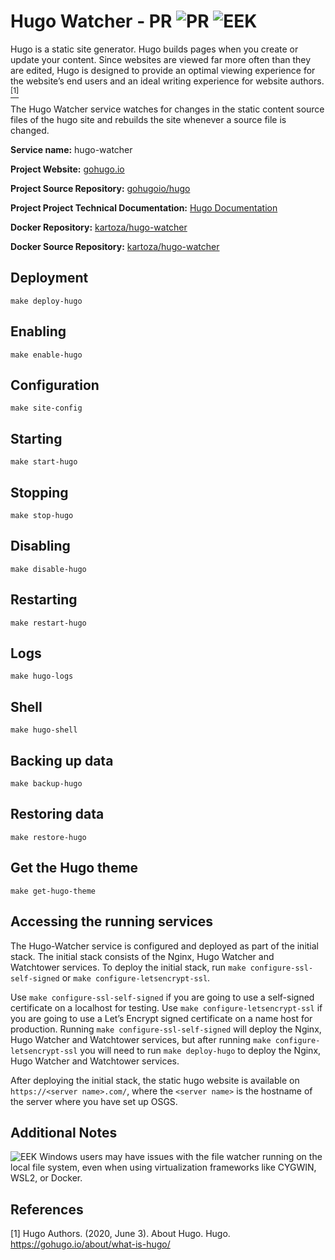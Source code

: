 # Hugo Watcher - PR ![PR](https://img.shields.io/badge/pr-green?style=for-the-badge) ![EEK](https://img.shields.io/badge/eek-F9E79F?style=for-the-badge)

Hugo is a static site generator. Hugo builds pages when you create or update your content. Since websites are viewed far more often than they are edited, Hugo is designed to provide an optimal viewing experience for the website’s end users and an ideal writing experience for website authors. [<sup>[1]</sup>](#1)

The Hugo Watcher service watches for changes in the static content source files of the hugo site and rebuilds the site whenever a source file is changed.

**Service name:** hugo-watcher

**Project Website:** [gohugo.io](https://gohugo.io/)

**Project Source Repository:** [gohugoio/hugo](https://github.com/gohugoio/hugo)

**Project Project Technical Documentation:** [Hugo Documentation](https://gohugo.io/documentation/)

**Docker Repository:** [kartoza/hugo-watcher](https://hub.docker.com/r/kartoza/hugo-watcher)

**Docker Source Repository:** [kartoza/hugo-watcher](https://github.com/kartoza/hugo-watcher)

## Deployment

```
make deploy-hugo
```

## Enabling

```
make enable-hugo
```

## Configuration 

```
make site-config
```

## Starting

```
make start-hugo
```

## Stopping

```
make stop-hugo
```

## Disabling

```
make disable-hugo
```

## Restarting

```
make restart-hugo
```

## Logs

```
make hugo-logs
```

## Shell

```
make hugo-shell
```

## Backing up data

```
make backup-hugo
```

## Restoring data

```
make restore-hugo
```

## Get the Hugo theme

```
make get-hugo-theme
```

## Accessing the running services

The Hugo-Watcher service is configured and deployed as part of the initial stack. The initial stack consists of the Nginx, Hugo Watcher and Watchtower services. To deploy the initial stack, run `make configure-ssl-self-signed` or `make configure-letsencrypt-ssl`.

Use `make configure-ssl-self-signed` if you are going to use a self-signed certificate on a localhost for testing. Use `make configure-letsencrypt-ssl` if you are going to use a Let’s Encrypt signed certificate on a name host for production. Running `make configure-ssl-self-signed` will deploy the Nginx, Hugo Watcher and Watchtower services, but after running `make configure-letsencrypt-ssl` you will need to run `make deploy-hugo` to deploy the Nginx, Hugo Watcher and Watchtower services.

After deploying the initial stack, the static hugo website is available on `https://<server name>.com/`, where the `<server name>` is the hostname of the server where you have set up OSGS.

## Additional Notes

![EEK](https://img.shields.io/badge/eek-F9E79F?style=for-the-badge) Windows users may have issues with the file watcher running on the local file system, even when using virtualization frameworks like CYGWIN, WSL2, or Docker.

## References

<a id="1">[1]</a> Hugo Authors. (2020, June 3). About Hugo. Hugo. https://gohugo.io/about/what-is-hugo/
